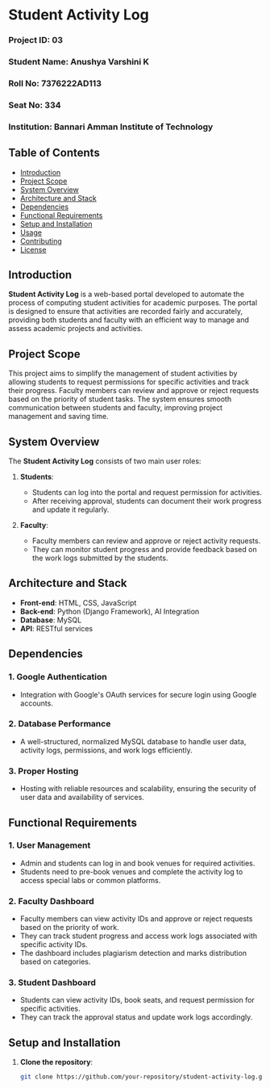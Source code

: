 # Student Activity Log

### Project ID: 03  
### Student Name: Anushya Varshini K  
### Roll No: 7376222AD113  
### Seat No: 334  
### Institution: Bannari Amman Institute of Technology  

## Table of Contents

- [Introduction](#introduction)
- [Project Scope](#project-scope)
- [System Overview](#system-overview)
- [Architecture and Stack](#architecture-and-stack)
- [Dependencies](#dependencies)
- [Functional Requirements](#functional-requirements)
- [Setup and Installation](#setup-and-installation)
- [Usage](#usage)
- [Contributing](#contributing)
- [License](#license)

## Introduction

**Student Activity Log** is a web-based portal developed to automate the process of computing student activities for academic purposes. The portal is designed to ensure that activities are recorded fairly and accurately, providing both students and faculty with an efficient way to manage and assess academic projects and activities.

## Project Scope

This project aims to simplify the management of student activities by allowing students to request permissions for specific activities and track their progress. Faculty members can review and approve or reject requests based on the priority of student tasks. The system ensures smooth communication between students and faculty, improving project management and saving time.

## System Overview

The **Student Activity Log** consists of two main user roles:

1. **Students**:  
   - Students can log into the portal and request permission for activities.
   - After receiving approval, students can document their work progress and update it regularly.
   
2. **Faculty**:  
   - Faculty members can review and approve or reject activity requests.
   - They can monitor student progress and provide feedback based on the work logs submitted by the students.

## Architecture and Stack

- **Front-end**: HTML, CSS, JavaScript
- **Back-end**: Python (Django Framework), AI Integration
- **Database**: MySQL
- **API**: RESTful services

## Dependencies

### 1. Google Authentication
   - Integration with Google's OAuth services for secure login using Google accounts.

### 2. Database Performance
   - A well-structured, normalized MySQL database to handle user data, activity logs, permissions, and work logs efficiently.

### 3. Proper Hosting
   - Hosting with reliable resources and scalability, ensuring the security of user data and availability of services.

## Functional Requirements

### 1. User Management
   - Admin and students can log in and book venues for required activities.
   - Students need to pre-book venues and complete the activity log to access special labs or common platforms.

### 2. Faculty Dashboard
   - Faculty members can view activity IDs and approve or reject requests based on the priority of work.
   - They can track student progress and access work logs associated with specific activity IDs.
   - The dashboard includes plagiarism detection and marks distribution based on categories.

### 3. Student Dashboard
   - Students can view activity IDs, book seats, and request permission for specific activities.
   - They can track the approval status and update work logs accordingly.

## Setup and Installation

1. **Clone the repository**:
   ```bash
   git clone https://github.com/your-repository/student-activity-log.git
